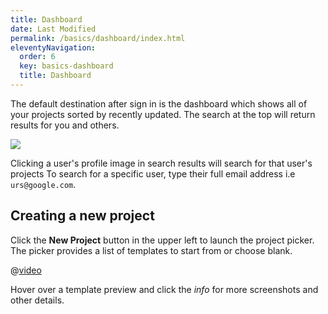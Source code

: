 ```yaml
---
title: Dashboard
date: Last Modified
permalink: /basics/dashboard/index.html
eleventyNavigation:
  order: 6
  key: basics-dashboard
  title: Dashboard
---
```


The default destination after sign in is the dashboard which shows all of your projects sorted by recently updated. The search at the top will return results for you and others.

<!-- use a different image with better project examples -->

![](/static/img/basics/dashboard.png)

Clicking a user's profile image in search results will search for that user's projects To search for a specific user, type their full email address i.e `urs@google.com`.

## Creating a new project

Click the **New Project** button in the upper left to launch the project picker. The picker provides a list of templates to start from or choose blank.

@[video](/static/img/basics/picker.webm)

Hover over a template preview and click the <i class="ico btm">info</i> for more screenshots and other details.
